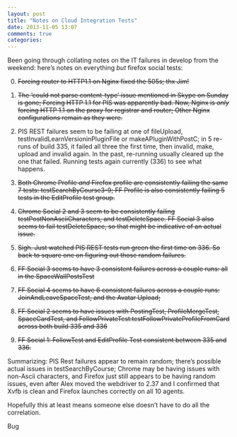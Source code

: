 ```yaml
---
layout: post
title: "Notes on Cloud Integration Tests"
date: 2013-11-05 13:07
comments: true
categories: 
---
```

Been going through collating notes on the IT failures in develop from the weekend: here’s notes on everything _but_ firefox social tests:

0. ~~Forcing router to HTTP1.1 on Nginx fixed the 505s; thx Jim!~~

1. ~~The ‘could not parse content-type’ issue mentioned in Skype on Sunday is gone; Forcing HTTP 1.1 for PIS was apparently bad. Now, Nginx is _only_ forcing HTTP 1.1 on the proxy for registrar and router; Other Nginx configurations remain as they were.~~

2. PIS REST failures seem to be failing at one of fileUpload, testInvalidLearnVersioninPluginFile or makeAPluginWithPostC; in 5 re-runs of build 335, it failed all three the first time, then invalid, make, upload and invalid again. In the past, re-running usually cleared up the one that failed. Running tests again currently (336) to see what happens.

3. ~~Both Chrome Profile _and_ Firefox profile are consistently failing the same 7 tests: testSearchByCourse3-9; FF Profile is also consistently failing 5 tests in the EditProfile test group.~~

4. ~~Chrome Social 2 and 3 seem to be consistently failing testPostNonAsciiCharacters, and testDeleteSpace. FF Social 3 also seems to fail testDeleteSpace, so that might be indicative of an actual issue.~~

5. ~~Sigh. Just watched PIS REST tests run green the first time on 336. So back to square one on figuring out those random failures.~~

6. ~~FF Social 3 seems to have 3 consistent failures across a couple runs: all in the SpaceWallPostsTest~~

7. ~~FF Social 4 seems to have 6 consistent failures across a couple runs: JoinAndLeaveSpaceTest, and the Avatar Upload;~~

8. ~~FF Social 2 seems to have issues with PostingTest, ProfileMergeTest, SpaceCardTest, and FollowPrivateTest:testFollowPrivateProfileFromCard across both build 335 and 336~~

9. ~~FF Social 1: FollowTest and EditProfile Test consistent between 335 and 336.~~

Summarizing: PIS Rest failures appear to remain random; there’s possible actual issues in testSearchByCourse; Chrome may be having issues with non-Ascii characters, and Firefox just still appears to be having random issues, even after Alex moved the webdriver to 2.37 and I confirmed that Xvfb is clean and Firefox launches correctly on all 10 agents.

Hopefully this at least means someone else doesn’t have to do all the correlation.

Bug